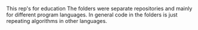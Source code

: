 This rep's for education
The folders were separate repositories and mainly for different program languages.
In general code in the folders is just repeating algorithms in other languages.
